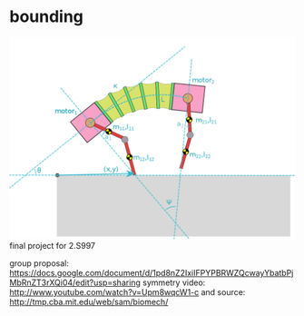 bounding
========
![diagram](/proposal/diagram-1.png)
final project for 2.S997


group proposal: https://docs.google.com/document/d/1pd8nZ2IxiIFPYPBRWZQcwayYbatbPjMbRnZT3rXQi04/edit?usp=sharing
symmetry video: http://www.youtube.com/watch?v=Upm8wqcW1-c
and source: http://tmp.cba.mit.edu/web/sam/biomech/

